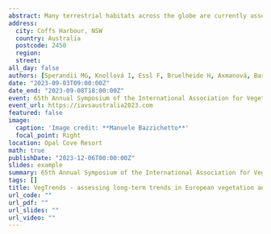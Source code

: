 ```yaml
---
abstract: Many terrestrial habitats across the globe are currently assessed as "threatened", and the extent to which existing protected areas effectively safeguard biodiversity is debated. With many ecosystem services depending on plants, reliable estimates of long-term vegetation change are needed as a benchmark for future monitoring and reporting, as well as to plan and undertake effective conservation measures. We hereby present VegTrends, a new EU-funded project aimed at i) providing a multi-habitat and multi-faceted assessment of temporal vegetation changes across plant communities and species; ii) evaluating the effectiveness of protected areas in conserving European habitats. Building on an unprecedented number of previously-disconnected datasets now included in the ReSurveyEurope database, VegTrends will allow producing the first comprehensive and representative report of temporal trends in the vegetation of European open habitats accounting for the effects of protection status (Natura2000 + Emerald Network). Besides assessing compositional shifts and quantifying changes in taxonomic, functional and phylogenetic diversity metrics, we will analyse trends in biological variables defining changes in conservation status (e.g. richness and cover of habitat specialist, threatened and alien species) and investigate whether they differ based on protection status. Moreover, we will identify driving mechanisms (turnover vs nestedness, gain vs loss) and test for the exceptionality of observed changes. This will allow pinpointing habitats and species that underwent the strongest changes, with important implications for habitat conservation.
address:
  city: Coffs Harbour, NSW
  country: Australia
  postcode: 2450
  region:
  street:
all_day: false
authors: [Sperandii MG, Knollová I, Essl F, Bruelheide H, Axmanová, Barták V, Lososová Z, ReSurveyEurope data contributors, Chytrý M]
date: "2023-09-03T09:00:00Z"
date_end: "2023-09-08T18:00:00Z"
event: 65th Annual Symposium of the International Association for Vegetation Science - The Future of Vegetation in the 22nd Century
event_url: https://iavsaustralia2023.com
featured: false
image:
  caption: 'Image credit: **Manuele Bazzichetto**'
  focal_point: Right
location: Opal Cove Resort
math: true
publishDate: "2023-12-06T00:00:00Z"
slides: example
summary: 65th Annual Symposium of the International Association for Vegetation Science - The Future of Vegetation in the 22nd Century. 03-08 September 2023, Coffs Harbour, NSW, Australia
tags: []
title: VegTrends - assessing long-term trends in European vegetation and evaluating protected areas effectiveness
url_code: ""
url_pdf: ""
url_slides: ""
url_video: ""
---
```

